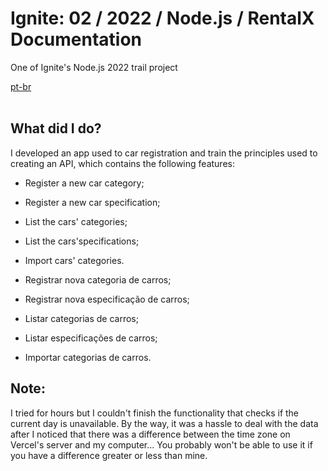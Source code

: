<div valing="top">
  <h1>Ignite: 02 / <span>2022</span> / Node.js / RentalX Documentation</h1>
  <p>One of Ignite's Node.js 2022 trail project</p>
  <nav>
    <div id="repository-buttons"/>
    <a class="navigation-link disabled" href="https://github.com/L-Marcel/ignite-02-nodejs-2022-rentalx-documentation/blob/main/README.md" target="__blank__">
      pt-br
    </a>
  </nav>
</div>

<br/>

<div id="grid">
  <div id="grid-item">
    <h2>What did I <span>do</span>?</h2>
    <p>I developed an app used to car registration and train the principles used to creating an API, which contains the following features:</p>
    <ul>
      <li id="checked"><p>Register a new car category;</p></li>
      <li id="checked"><p>Register a new car specification;</p></li>
      <li id="checked"><p>List the cars' categories;</p></li>
      <li id="checked"><p>List the cars'specifications;</p></li>
      <li id="checked"><p>Import cars' categories.</p></li>
    </ul>
        <ul>
      <li id="checked"><p>Registrar nova categoria de carros;</p></li>
      <li id="checked"><p>Registrar nova especificação de carros;</p></li>
      <li id="checked"><p>Listar categorias de carros;</p></li>
      <li id="checked"><p>Listar especificações de carros;</p></li>
      <li id="checked"><p>Importar categorias de carros.</p></li>
    </ul>
  </div>
</div>

<div id="grid">
  <div id="grid-item">
    <h2>Note:</h2>
    <p>I tried for hours but I couldn't finish the functionality that checks if the current day is unavailable. By the way, it was a hassle to deal with the data after I noticed that there was a difference between the time zone on Vercel's server and my computer... You probably won't be able to use it if you have a difference greater or less than mine.</p>
  </div>
</div>